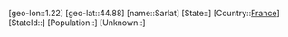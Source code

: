 ﻿---
location: [44.88,1.22]
type: City
tags:
- geo/City


SpocWebEntityId: 33957
isDeleted: false
confidential: public

---
[geo-lon::1.22]
[geo-lat::44.88]
[name::Sarlat]
[State::]
[Country::[France](geo/Continent/Europe/France.md)]
[StateId::]
[Population::]
[Unknown::]


